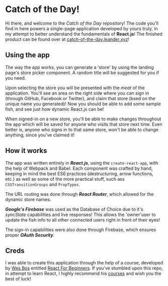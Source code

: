 # Catch of the Day!

Hi there, and welcome to the _Catch of the Day_ repository! The code you'll find in here powers a single-page application developed by yours truly, in my attempt to better understand the fundamentals of **React.js**! The finished product can be found over at [catch-of-the-day.leander.xyz](https://catch-of-the-day.leander.xyz)!

## Using the app

The way the app works, you can generate a 'store' by using the landing page's store picker component. A random title will be suggested for you if you need.

Upon selecting the store you will be presented with the _meat_ of the application. You'll see an area on the right side where you can sign in (through GitHub, Facebook or Twitter), and claim that store (bsed on the unique name you generated)! Now you should be able to add some sample fish, and see just how dynamic React.js can be!

When signed-in on a new store, you'll be able to make changes throughout the app which will be saved for anyone who visits that store next time. Even better is, anyone who signs in to that same store, won't be able to change anything, since you've claimed it!

## How it works

The app was written entirely in **_React.js_**, using the `create-react-app`, with the help of Webpack and Babel. Each component was crafted by hand, keeping in mind the best ES6 practices (destructuring, arrow functions, etc.) as well as some of the more practical stuff, such ass `CSSTransitionGroups` and `PropTypes`.

The URL routing was done through **_React Router_**, which allowed for the dynamic store names.

**_Google's Firebase_** was used as the Database of Choice due to it's _syncState_ capabilities and live responses! This allows the 'owner'user to update the fish info to all other connected users right in front of their eyes!

The sign-in capabilities were also done through Firebase, which ensures proper **_OAuth Security_**.

## Creds

I was able to create this application through the help of a course, developed by [Wes Bos](https://wesbos.com) entitled [React For Beginners](https://reactforbeginners.com).
If you've stumbled upon this repo, in attempt to learn React, I highly recommend his [courses](https://wesbos.com/courses) and wish you the best of luck!
